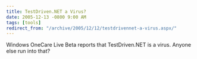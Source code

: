 ```yaml
---
title: TestDriven.NET a Virus?
date: 2005-12-13 -0800 9:00 AM
tags: [tools]
redirect_from: "/archive/2005/12/12/testdrivennet-a-virus.aspx/"
---
```


Windows OneCare Live Beta reports that TestDriven.NET is a virus. Anyone
else run into that?

